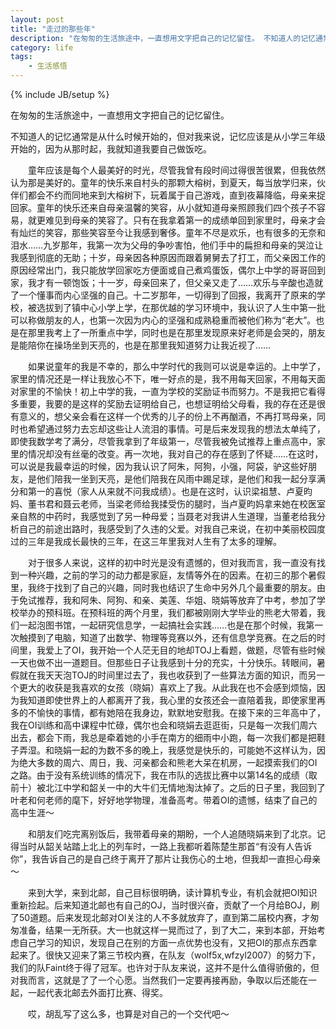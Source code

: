 ```yaml
---
layout: post
title: "走过的那些年"
description: "在匆匆的生活旅途中，一直想用文字把自己的记忆留住。 不知道人的记忆通常是从什么时候开始的，但对我来说，记忆应该是从小学三年级开始的，因为从那时起，我就知道我要自己做饭吃。"
category: life
tags: 
    - 生活感悟
---
```

{% include JB/setup %}
  
   在匆匆的生活旅途中，一直想用文字把自己的记忆留住。 
   
   不知道人的记忆通常是从什么时候开始的，但对我来说，记忆应该是从小学三年级开始的，因为从那时起，我就知道我要自己做饭吃。 
  
　　童年应该是每个人最美好的时光，尽管我曾有段时间过得很苦很累，但我依然认为那是美好的。童年的快乐来自村头的那颗大榕树，到夏天，每当放学归来，伙伴们都会不约而同地来到大榕树下，玩着属于自己游戏，直到夜幕降临，母亲来捉回家。童年的快乐还来自母亲温馨的笑容，从小就知道母亲照顾我们四个孩子不容易，就更难见到母亲的笑容了。只有在我拿着第一的成绩单回到家里时，母亲才会有灿烂的笑容，那些笑容至今让我感到奢侈。童年不尽是欢乐，也有很多的无奈和泪水……九岁那年，我第一次为父母的争吵害怕，他们手中的扁担和母亲的哭泣让我感到彻底的无助；十岁，母亲因各种原因而跟着舅舅去了打工，而父亲因工作的原因经常出门，我只能放学回家吃方便面或自己煮鸡蛋饭，偶尔上中学的哥哥回到家，我才有一顿饱饭；十一岁，母亲回来了，但父亲又走了……欢乐与辛酸也造就了一个懂事而内心坚强的自己。十二岁那年，一切得到了回报，我离开了原来的学校，被选拔到了镇中心小学上学，在那优越的学习环境中，我认识了人生中第一批可以称做朋友的人，也第一次因为内心的坚强和成熟稳重而被他们称为“老大”。也是在那里我考上了一所重点中学，同时也是在那里发现原来好老师是会哭的，朋友是能陪你在操场坐到天亮的，也是在那里我知道努力让我近视了…… 
  
　　如果说童年的我是不幸的，那么中学时代的我则可以说是幸运的。上中学了，家里的情况还是一样让我放心不下，唯一好点的是，我不用每天回家，不用每天面对家里的不愉快！初上中学的我，一直为学校的奖励证书而努力。不是我把它看得多重要，我要的是这样的奖励去证明给自己，也想证明给父母看，我的存在还是很有意义的，想父亲会看在这样一个优秀的儿子的份上不再酗酒，不再打骂母亲，同时也希望通过努力去忘却这些让人流泪的事情。可是后来发现我的想法太单纯了，即使我数学考了满分，尽管我拿到了年级第一，尽管我被免试推荐上重点高中，家里的情况却没有丝毫的改变。再一次地，我对自己的存在感到了怀疑……在这时，可以说是我最幸运的时候，因为我认识了阿朱，阿狗，小强，阿袋，驴这些好朋友，是他们陪我一坐到天亮，是他们陪我在风雨中踢足球，是他们和我一起分享满分和第一的喜悦（家人从来就不问我成绩）。也是在这时，认识梁祖慧、卢夏昀妈、董书君和聂云老师，当梁老师给我揉受伤的腿时，当卢夏昀妈拿来她在校医室亲自熬的中药时，我感觉到了另一种母爱；当聂老对我讲人生道理，当董老给我分析自己的前途出路时，我感受到了久违的父爱。对我自己来说，在初中美丽校园度过的三年是我成长最快的三年，在这三年里我对人生有了太多的理解。 
  
　　对于很多人来说，这样的初中时光是没有遗憾的，但对我而言，我一直没有找到一种兴趣，之前的学习的动力都是家庭，友情等外在的因素。在初三的那个暑假里，我终于找到了自己的兴趣，同时我也结识了生命中另外几个最重要的朋友。由于免试推荐，我和阿朱、阿狗、和亲、美莲、华姐、晓娟等放弃了中考，参加了学校举办的预科班。在预科班的两个月里，我们都被刚刚大学毕业的熊老大带着，我们一起泡图书馆，一起研究信息学，一起搞社会实践……也是在那个时候，我第一次触摸到了电脑，知道了出数学、物理等竞赛以外，还有信息学竞赛。在之后的时间里，我爱上了OI，我开始一个人茫无目的地却TOJ上看题，做题，尽管有些时候一天也做不出一道题目。但那些日子让我感到十分的充实，十分快乐。转眼间，暑假就在我天天泡TOJ的时间里过去了，我也收获到了一些算法方面的知识，而另一个更大的收获是我喜欢的女孩（晓娟）喜欢上了我。从此我在也不会感到烦恼，因为我知道即使世界上的人都离开了我，我心里的女孩还会一直陪着我，即使家里再多的不愉快的事情，都有她陪在我身边，默默地安慰我。在接下来的三年高中了，我在OI训练和高中课程中忙碌，偶尔也会和晓娟去逛逛街，只是每一次我们周六出去，都会下雨，我总是牵着她的小手在南方的细雨中小跑，每一次我们都是把鞋子弄湿。和晓娟一起的为数不多的晚上，我感觉是快乐的，可能她不这样认为，因为绝大多数的周六、周日，我、河亲都会和熊老大呆在机房，一起摸索我们的OI之路。由于没有系统训练的情况下，我在市队的选拔比赛中以第14名的成绩（取前十）被北江中学和韶关一中的大牛们无情地淘汰掉了。之后的日子里，我回到了叶老和何老师的麾下，好好地学物理，准备高考。带着OI的遗憾，结束了自己的高中生涯～ 
  
　　和朋友们吃完离别饭后，我带着母亲的期盼，一个人追随晓娟来到了北京。记得当时从韶关站踏上北上的列车时，一路上我都听着陈楚生那首“有没有人告诉你”，我告诉自己的是自己终于离开了那片让我伤心的土地，但我却一直担心母亲～ 
  
　　来到大学，来到北邮，自己目标很明确，读计算机专业，有机会就把OI知识重新捡起。后来知道北邮也有自己的OJ，当时很兴奋，贡献了一个月给BOJ，刷了50道题。后来发现北邮对OI关注的人不多就放弃了，直到第二届校内赛，才匆匆准备，结果一无所获。大一也就这样一晃而过了，到了大二，来到本部，开始考虑自己学习的知识，发现自己在别的方面一点优势也没有，又把OI的那点东西拿起来了。很快又迎来了第三节校内赛，在队友（wolf5x,wfzyl2007）的努力下，我们的队Faint终于得了冠军。也许对于队友来说，这并不是什么值得骄傲的，但对我而言，这就是了了一个心愿。当然我们一定要再接再励，争取以后还能在一起，一起代表北邮去外面打比赛、得奖。 
  
　　哎，胡乱写了这么多，也算是对自己的一个交代吧～ 
